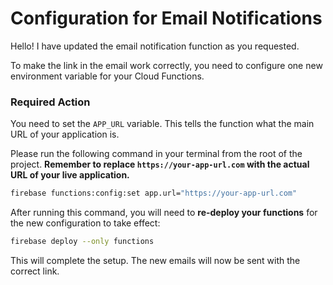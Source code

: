 # Configuration for Email Notifications

Hello! I have updated the email notification function as you requested.

To make the link in the email work correctly, you need to configure one new environment variable for your Cloud Functions.

### Required Action

You need to set the `APP_URL` variable. This tells the function what the main URL of your application is.

Please run the following command in your terminal from the root of the project. **Remember to replace `https://your-app-url.com` with the actual URL of your live application.**

```bash
firebase functions:config:set app.url="https://your-app-url.com"
```

After running this command, you will need to **re-deploy your functions** for the new configuration to take effect:

```bash
firebase deploy --only functions
```

This will complete the setup. The new emails will now be sent with the correct link.
